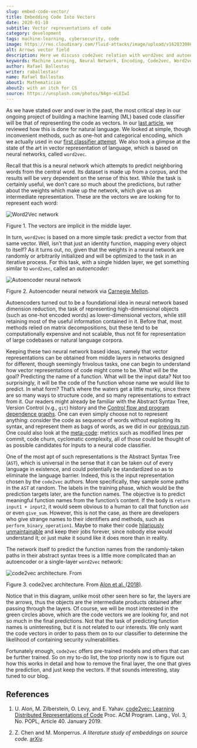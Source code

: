 ```yaml
---
slug: embed-code-vector/
title: Embedding Code Into Vectors
date: 2020-01-10
subtitle: Vector representations of code
category: development
tags: machine-learning, cybersecurity, code
image: https://res.cloudinary.com/fluid-attacks/image/upload/v1620330869/blog/embed-code-vector/cover_ah0e4k.webp
alt: Arrows vector field
description: Here we discuss code2vec relation with word2vec and autoencoders to grasp better how feasible it is to represent code as vectors, which is our main interest.
keywords: Machine Learning, Neural Network, Encoding, Code2vec, Word2vec, Parsing, Classifier, Vulnerability, Ethical Hacking, Pentesting
author: Rafael Ballestas
writer: raballestasr
name: Rafael Ballestas
about1: Mathematician
about2: with an itch for CS
source: https://unsplash.com/photos/N4gn-eLEIwI
---
```


As we have stated over and over in the past, the most critical step in
our ongoing project of building a machine learning (ML) based code
classifier will be that of representing the code as vectors. In our
[last article](../vector-language), we reviewed how this is done for
natural language. We looked at simple, though inconvenient methods, such
as one-hot and categorical encoding, which we actually used in our
[first classifier attempt](../vulnerability-classifier). We also took a
glimpse at the state of the art in vector representation of language,
which is based on neural networks, called `word2vec`.

Recall that this is a neural network which attempts to predict
neighboring words from the central word. Its dataset is made up from a
corpus, and the results will be very dependent on the sense of this
text. While the task is certainly useful, we don’t care so much about
the predictions, but rather about the weights which make up the network,
which give us an intermediate representation. These are the vectors we
are looking for to represent each word:

<div class="imgblock">

![Word2Vec network](https://res.cloudinary.com/fluid-attacks/image/upload/v1620331138/blog/vector-language/word2vec-network_cn6omp.webp)

<div class="title">

Figure 1. The vectors are implicit in the middle layer.

</div>

</div>

In turn, `word2vec` is based on a more simple task: predict a vector
from that same vector. Well, isn’t that just an identity function,
mapping every object to itself? As it turns out, no, given that the
weights in a neural network are randomly or arbitrarily initialized and
will be optimized to the task in an iterative process. For this task,
with a single hidden layer, we get something similar to `word2vec`,
called an *autoencoder*:

<div class="imgblock">

![Autoencoder neural network](https://res.cloudinary.com/fluid-attacks/image/upload/v1620330868/blog/embed-code-vector/autoencoder_yypcyp.webp)

<div class="title">

Figure 2. Autoencoder neural network via [Carnegie
Mellon](https://insights.sei.cmu.edu/media/images/blog_figure1_06102019.original.png).

</div>

</div>

Autoencoders turned out to be a foundational idea in neural network
based dimension reduction, the task of representing high-dimensional
objects (such as one-hot encoded words) as lower-dimensional vectors,
while still retaining most of the useful information contained in it.
Before that, most methods relied on matrix decompositions, but these
tend to be computationally expensive and not scalable, thus not fit for
representation of large codebases or natural language corpora.

<div>
<cta-banner
buttontxt="Read more"
link="/solutions/secure-code-review/"
title="Get started with Fluid Attacks' Secure Code Review solution right now"
/>
</div>

Keeping these two neural network based ideas, namely that vector
representations can be obtained from middle layers in networks designed
for different, though seemingly frivolous tasks, one can begin to
understand how vector representations of code might come to be. What
will be the goal? Predicting the name of a function. What will be the
input data? Not too surprisingly, it will be the code of the function
whose name we would like to predict. In what form? That’s where the
waters get a little murky, since there are so many ways to structure
code, and so many representations to extract from it. Our readers might
already be familiar with the Abstract Syntax Tree, Version Control
(v.g., `git`) history and the [Control flow and program dependence
graphs](../exploit-code-graph). One can even simply choose not to
represent anything: consider the code as sequence of words without
exploiting its syntax, and represent them as bags of words, as we did in
our [previous run](../vulnerability-classifier). One could also look at
the [meta-code](../machine-learning-hack/#other-approaches): metrics
such as modified lines per commit, code churn, cyclomatic complexity,
all of those could be thought of as possible candidates for inputs to a
neural code classifier.

One of the most apt of such representations is the Abstract Syntax Tree
(`AST`), which is universal in the sense that it can be taken out of
every language in existence, and could potentially be standardized so as
to eliminate the language barrier. Indeed, this is the input
representation chosen by the `code2vec` authors. More specifically, they
sample some paths in the `AST` at random. The labels in the training
phase, which would be the prediction targets later, are the function
names. The objective is to predict meaningful function names from the
function’s content. If the body is `return input1 + input2`, it would
seem obvious to a human to call that function `add` or even `give_sum`.
However, this is not the case, as there are developers who give strange
names to their identifiers and methods, such as
`perform_binary_operation1`. Maybe to make their code [hilariously
unmaintainable](http://www2.imm.dtu.dk/courses/02161/2018/files/how_to_write_unmaintainable_code.pdf)
and keep their jobs forever, since nobody else would understand it; or
just make it sound like it does more than in reality.

The network itself to predict the function names from the randomly-taken
paths in their abstract syntax trees is a little more complicated than
an autoencoder or a single-layer `word2vec` network:

<div class="imgblock">

![code2vec architecture. From ](https://res.cloudinary.com/fluid-attacks/image/upload/v1620330868/blog/embed-code-vector/code2vec_b5e4ms.webp)

<div class="title">

Figure 3. code2vec architecture. From [Alon et al.
(2018)](#r1).

</div>

</div>

Notice that in this diagram, unlike most other seen here so far, the
layers are the arrows, thus the objects are the intermediate products
obtained after passing through the layers. Of course, we will be most
interested in the green circles above, which are the code vectors we are
looking for, and not so much in the final predictions. Not that the task
of predicting function names is uninteresting, but it is not related to
our interests. We only want the code vectors in order to pass them on to
our classifier to determine the likelihood of containing security
vulnerabilities.

Fortunately enough, `code2vec` offers pre-trained models and others that
can be further trained. So on my to-do list, the top priority now is to
figure out how this works in detail and how to remove the final layer,
the one that gives the prediction, and just keep the vectors. If that
sounds interesting, stay tuned to our blog.

## References

1. U. Alon, M. Zilberstein, O. Levy, and E. Yahav. [code2vec: Learning
    Distributed Representations of
    Code](https://urialon.cswp.cs.technion.ac.il/wp-content/uploads/sites/83/2018/12/code2vec-popl19.pdf)
    Proc. ACM Program. Lang., Vol. 3, No. POPL, Article 40. January
    2019.

2. Z. Chen and M. Monperrus. *A literature study of embeddings on
    source code.* [arXiv](https://arxiv.org/pdf/1904.03061.pdf).

